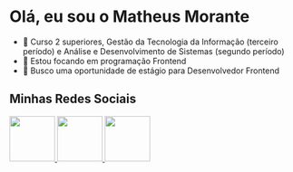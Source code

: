 ###

<h1>Olá, eu sou o Matheus Morante</h1>
<ul>
  <li>📗 Curso 2 superiores, Gestão da Tecnologia da Informação (terceiro período) e Análise e Desenvolvimento de     
       Sistemas (segundo período) </li>
  <li>🎯 Estou focando em programação Frontend</li>
  <li>🔎 Busco uma oportunidade de estágio para Desenvolvedor Frontend</li>
</ul>
</ul>
<div>
  <h2>Minhas Redes Sociais</h2>
  <a href="https://github.com/matheusmorante">
    <img src="https://img.icons8.com/color/344/linkedin-circled--v1.png" style="height:80px">
  </a>
  <a href="discordapp.com/users/MatheusMorante#7378">
    <img src="https://img.icons8.com/fluency/344/discord-logo.png" style="height:80px">
  </a>
  <a href="https://api.whatsapp.com/send?phone=5541997493547">
    <img src="https://img.icons8.com/color/344/whatsapp--v1.png" style="height:80px">
  </a>
</div>

